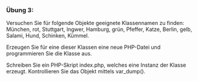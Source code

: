 ### Übung 3:

Versuchen Sie für folgende Objekte geeignete Klassennamen zu finden:
München, rot, Stuttgart, Ingwer, Hamburg, grün, Pfeffer, Katze, Berlin, gelb, Salami, Hund, Schinken, Kümmel.

Erzeugen Sie für eine dieser Klassen eine neue PHP-Datei und programmieren Sie die Klasse aus.

Schreiben Sie ein PHP-Skript index.php, welches eine Instanz der Klasse erzeugt. Kontrollieren Sie das Objekt mittels var_dump().
